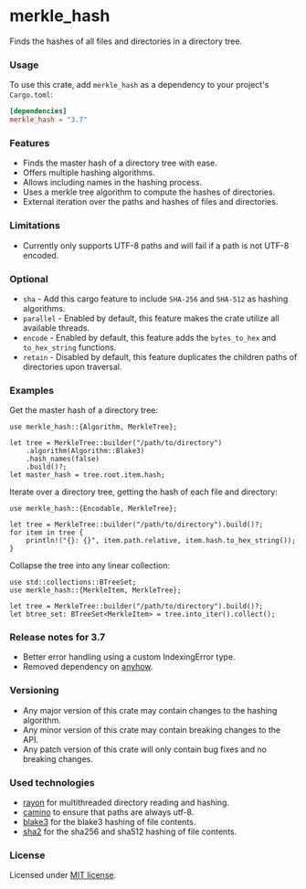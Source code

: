 # merkle_hash

Finds the hashes of all files and directories in a directory tree.

### Usage

To use this crate, add `merkle_hash` as a dependency to your project's `Cargo.toml`:

```toml
[dependencies]
merkle_hash = "3.7"
```

### Features

* Finds the master hash of a directory tree with ease.
* Offers multiple hashing algorithms.
* Allows including names in the hashing process.
* Uses a merkle tree algorithm to compute the hashes of directories.
* External iteration over the paths and hashes of files and directories.

### Limitations

* Currently only supports UTF-8 paths and will fail if a path is not UTF-8 encoded.

### Optional

* `sha` - Add this cargo feature to include `SHA-256` and `SHA-512` as hashing algorithms.
* `parallel` - Enabled by default, this feature makes the crate utilize all available threads.
* `encode` - Enabled by default, this feature adds the `bytes_to_hex` and `to_hex_string` functions.
* `retain` - Disabled by default, this feature duplicates the children paths of directories upon traversal.

### Examples

Get the master hash of a directory tree:

```rust,no_run
use merkle_hash::{Algorithm, MerkleTree};

let tree = MerkleTree::builder("/path/to/directory")
    .algorithm(Algorithm::Blake3)
    .hash_names(false)
    .build()?;
let master_hash = tree.root.item.hash;
```

Iterate over a directory tree, getting the hash of each file and directory:

```rust,no_run
use merkle_hash::{Encodable, MerkleTree};

let tree = MerkleTree::builder("/path/to/directory").build()?;
for item in tree {
    println!("{}: {}", item.path.relative, item.hash.to_hex_string());
}
```

Collapse the tree into any linear collection:

```rust,no_run
use std::collections::BTreeSet;
use merkle_hash::{MerkleItem, MerkleTree};

let tree = MerkleTree::builder("/path/to/directory").build()?;
let btree_set: BTreeSet<MerkleItem> = tree.into_iter().collect();
```
### Release notes for 3.7
* Better error handling using a custom IndexingError type.
* Removed dependency on [anyhow](https://crates.io/crates/anyhow).

### Versioning

* Any major version of this crate may contain changes to the hashing algorithm.
* Any minor version of this crate may contain breaking changes to the API.
* Any patch version of this crate will only contain bug fixes and no breaking changes.

### Used technologies

* [rayon](https://crates.io/crates/rayon) for multithreaded directory reading and hashing.
* [camino](https://crates.io/crates/camino) to ensure that paths are always utf-8.
* [blake3](https://crates.io/crates/blake3) for the blake3 hashing of file contents.
* [sha2](https://crates.io/crates/sha2) for the sha256 and sha512 hashing of file contents.

### License

Licensed under [MIT license](https://github.com/hristogochev/merkle_hash/blob/main/LICENSE).